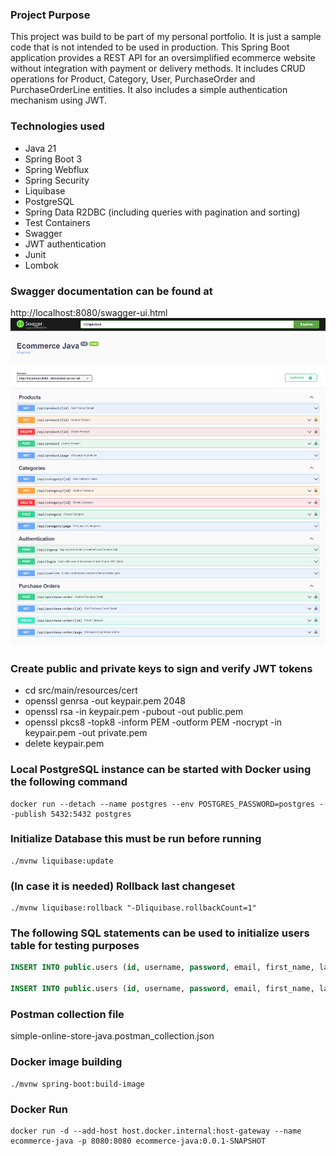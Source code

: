 ### Project Purpose
This project was build to be part of my personal portfolio. It is just a sample code that is not intended to be used in production.
This Spring Boot application provides a REST API for an oversimplified ecommerce website without integration with payment or delivery methods.
It includes CRUD operations for Product, Category, User, PurchaseOrder and PurchaseOrderLine entities. It also includes a simple authentication mechanism using JWT.

### Technologies used
* Java 21
* Spring Boot 3
* Spring Webflux
* Spring Security
* Liquibase
* PostgreSQL
* Spring Data R2DBC (including queries with pagination and sorting)
* Test Containers
* Swagger
* JWT authentication
* Junit
* Lombok

### Swagger documentation can be found at 
http://localhost:8080/swagger-ui.html
![swagger](/swagger.jpg "Swagger")

### Create public and private keys to sign and verify JWT tokens
* cd src/main/resources/cert
* openssl genrsa -out keypair.pem 2048
* openssl rsa -in keypair.pem -pubout -out public.pem
* openssl pkcs8 -topk8 -inform PEM -outform PEM -nocrypt -in keypair.pem -out private.pem
* delete keypair.pem

### Local PostgreSQL instance can be started with Docker using the following command
```shell
docker run --detach --name postgres --env POSTGRES_PASSWORD=postgres --publish 5432:5432 postgres
``` 
### Initialize Database this must be run before running
```shell
./mvnw liquibase:update
```
### (In case it is needed) Rollback last changeset
```shell
./mvnw liquibase:rollback "-Dliquibase.rollbackCount=1"
```
### The following SQL statements can be used to initialize users table for testing purposes
```sql
INSERT INTO public.users (id, username, password, email, first_name, last_name, active, locked, authorities, created_at) VALUES ('b95c3787-1194-4a3e-a1dc-3cf41e23b77b', 'alejandrohierro', '$2a$10$x4bdKaA3brH9qQAkQCo0pOWEUJgvK7c/2HnPrcOra4pmA0b1oFgca', 'alejandrohierro@gmail.com', 'Alejandro', 'Hierro', true, false, '["ROLE_USER"]', '2023-01-06 18:46:48.857729');

INSERT INTO public.users (id, username, password, email, first_name, last_name, active, locked, authorities, created_at) VALUES ('130b1b88-5850-4d25-b81f-786925d09ab7', 'admin', '$2a$10$7EVF8hBxswNOWMPfpIImruKVkUbNcL51KK.TueUqUPjnfdAghhJmC', 'admin@gmail.com', 'Alejandro', 'Admin', true, false, '["ROLE_ADMIN"]', '2023-01-06 18:47:26.046147');
```

### Postman collection file
simple-online-store-java.postman_collection.json

### Docker image building
```shell
./mvnw spring-boot:build-image
``` 
### Docker Run

```shell
docker run -d --add-host host.docker.internal:host-gateway --name ecommerce-java -p 8080:8080 ecommerce-java:0.0.1-SNAPSHOT
``` 